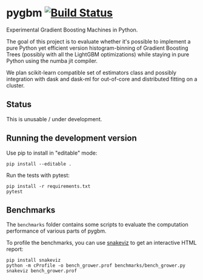 # pygbm [![Build Status](https://travis-ci.org/ogrisel/pygbm.svg?branch=master)](https://travis-ci.org/ogrisel/pygbm)

Experimental Gradient Boosting Machines in Python.

The goal of this project is to evaluate whether it's possible to implement a
pure Python yet efficient version histogram-binning of Gradient Boosting Trees
(possibly with all the LightGBM optimizations) while staying in pure Python
using the numba jit compiler.

We plan scikit-learn compatible set of estimators class and possibly integration
with dask and dask-ml for out-of-core and distributed fitting on a cluster.

## Status

This is unusable / under development.

## Running the development version

Use pip to install in "editable" mode:

    pip install --editable .

Run the tests with pytest:

    pip install -r requirements.txt
    pytest

## Benchmarks

The `benchmarks` folder contains some scripts to evaluate the computation
performance of various parts of pygbm.

To profile the benchmarks, you can use [snakeviz](https://jiffyclub.github.io/snakeviz/) to get an interactive HTML report:

    pip install snakeviz
    python -m cProfile -o bench_grower.prof benchmarks/bench_grower.py
    snakeviz bench_grower.prof
